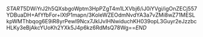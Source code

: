 $START$5DWiYrJ2h5QXsbgoWptm3HpPZgT4m1LXVbj6/iJ0iYVgi/igOnZECj557YDBuaDH+AfYfbFor+lXtP1mapn/3KoleWZEOdmNvdYA3a7vZMi8wZ71MESLkpWMThbqog6E9iR8yrPewI9Ncx7JklJvIHNwiduchKH039opL3Guyr2eJzzbcHLKy3eBjAkcYUoKh2YXk5J4p6kz6RdMsQ78Wg==$END$